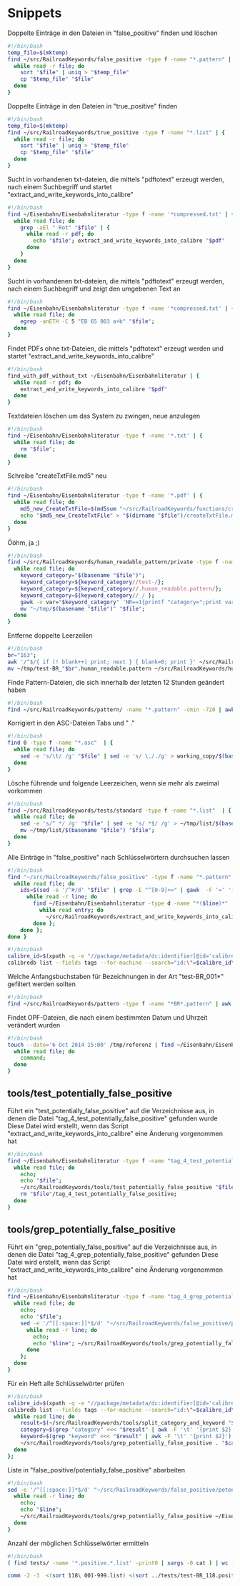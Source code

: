 Snippets
==

Doppelte Einträge in den Dateien in "false_positive" finden und löschen

```sh
#!/bin/bash
temp_file=$(mktemp)
find ~/src/RailroadKeywords/false_positive -type f -name "*.pattern" | {
  while read -r file; do
    sort "$file" | uniq > "$temp_file"
    cp "$temp_file" "$file"
  done
}
```

Doppelte Einträge in den Dateien in "true_positive" finden

```sh
#!/bin/bash
temp_file=$(mktemp)
find ~/src/RailroadKeywords/true_positive -type f -name "*.list" | {
  while read -r file; do
    sort "$file" | uniq > "$temp_file"
    cp "$temp_file" "$file"
  done
}
```

Sucht in vorhandenen txt-dateien, die mittels "pdftotext" erzeugt werden, nach einem Suchbegriff und startet "extract_and_write_keywords_into_calibre"

```sh
#!/bin/bash
find ~/Eisenbahn/Eisenbahnliteratur -type f -name '*compressed.txt' | {
  while read file; do
    grep -aEl " Rot" "$file" | {
      while read -r pdf; do
        echo "$file"; extract_and_write_keywords_into_calibre "$pdf"
      done
    }
  done
}
```

Sucht in vorhandenen txt-dateien, die mittels "pdftotext" erzeugt werden, nach einem Suchbegriff und zeigt den umgebenen Text an

```sh
#!/bin/bash
find ~/Eisenbahn/Eisenbahnliteratur -type f -name '*compressed.txt' | {
  while read file; do
    egrep -anETH -C 5 "EB 65 003 a+b" "$file";
  done
}

```

Findet PDFs ohne txt-Dateien, die mittels "pdftotext" erzeugt werden und startet "extract_and_write_keywords_into_calibre"

```sh
#!/bin/bash
find_with_pdf_without_txt ~/Eisenbahn/Eisenbahnliteratur | {
  while read -r pdf; do
    extract_and_write_keywords_into_calibre "$pdf"
  done
}
```

Textdateien löschen um das System zu zwingen, neue anzulegen

```sh
#!/bin/bash
find ~/Eisenbahn/Eisenbahnliteratur -type f -name '*.txt' | {
  while read file; do
    rm "$file";
  done
}
```

Schreibe "createTxtFile.md5" neu

```sh
#!/bin/bash
find ~/Eisenbahn/Eisenbahnliteratur -type f -name '*.pdf' | {
  while read file; do
    md5_new_CreateTxtFile=$(md5sum "~/src/RailroadKeywords/functions/createTxtFile.sh"  | gawk  -F ' ' '{print $1}');
    echo "$md5_new_CreateTxtFile" > "$(dirname "$file")/createTxtFile.md5";
  done
}
```

Ööhm, ja ;)
```sh
#!/bin/bash
find ~/src/RailroadKeywords/human_readable_pattern/private -type f -name "test-*.pattern" | {
  while read file; do
    keyword_category="$(basename "$file")";
    keyword_category=${keyword_category//test-/};
    keyword_category=${keyword_category//.human_readable.pattern/}; 
    keyword_category=${keyword_category//_/ };
    gawk -v var="$keyword_category" 'NR==1{printf "category=";print var;print;print} NR!=1' "$file"  > "~/tmp/$(basename "$file")";
    mv "~/tmp/$(basename "$file")" "$file";
  done
}
```

Entferne doppelte Leerzeilen

```sh
#!/bin/bash
br="163";
awk '/^$/{ if (! blank++) print; next } { blank=0; print }' ~/src/RailroadKeywords/human_readable_pattern/standard/test-BR_"$br".human_readable.pattern > ~/tmp/test-BR_"$br".human_readable.pattern;
mv ~/tmp/test-BR_"$br".human_readable.pattern ~/src/RailroadKeywords/human_readable_pattern/standard/test-BR_"$br".human_readable.pattern
```

Finde Pattern-Dateien, die sich innerhalb der letzten 12 Stunden geändert haben

```sh
#!/bin/bash
find ~/src/RailroadKeywords/pattern/ -name "*.pattern" -cmin -720 | awk -F/ '{print $7}' | sort
```

Korrigiert in den ASC-Dateien Tabs und " ."

```sh
#!/bin/bash
find 0 -type f -name "*.asc"  | {
  while read file; do
    sed -e 's/\t/ /g' "$file" | sed -e 's/ \././g' > working_copy/$(basename "$file");
  done
}
```

Lösche führende und folgende Leerzeichen, wenn sie mehr als zweimal vorkommen

```sh
#!/bin/bash
find ~/src/RailroadKeywords/tests/standard -type f -name "*.list"  | {
  while read file; do
    sed -e 's/^ */ /g' "$file" | sed -e 's/ *$/ /g' > ~/tmp/list/$(basename "$file");
    mv ~/tmp/list/$(basename "$file") "$file";
  done
}
```

Alle Einträge in "false_positive" nach Schlüsselwörtern durchsuchen lassen

```sh
#!/bin/bash
find "~/src/RailroadKeywords/false_positive" -type f -name "*.pattern" | {
  while read file; do
    ids=$(sed -e '/^#/d' "$file" | grep -E "^[0-9]+=" | gawk  -F '=' '{print $1}' | sort | uniq); echo "$ids" | {
      while read -r line; do
        find ~/Eisenbahn/Eisenbahnliteratur -type d -name "*($line)*" | {
          while read entry; do
            ~/src/RailroadKeywords/extract_and_write_keywords_into_calibre "$entry";
        done };
    done };
done }
```

```sh
#!/bin/bash
calibre_id=$(xpath -q -e "//package/metadata/dc:identifier[@id='calibre_id']/text()" "./metadata.opf");
calibredb list --fields tags --for-machine --search="id:\"=$calibre_id\"" --library-path ~/Eisenbahn/Eisenbahnliteratur  | jshon -e 0 -e "tags" | tr -d "[" | tr -d "]" | tr -d "," | tr -d "\"" | sed -e 's/\\//' | sed -e 's/^ *//g' | sed -e 's/ *$//g' | sed -e '/^$/d'
```


Welche Anfangsbuchstaben für Bezeichnungen in der Art "test-BR_001*" gefiltert werden sollten

```sh
#!/bin/bash
find ~/src/RailroadKeywords/pattern -type f -name "*BR*.pattern" | awk -F "_" '{print $2}' | grep -o "[A-Z]*" | sort | uniq
```

Findet OPF-Dateien, die nach einem bestimmten Datum und Uhrzeit verändert wurden

```sh
#!/bin/bash
touch --date='6 Oct 2014 15:00' /tmp/referenz | find ~/Eisenbahn/Eisenbahnliteratur -type f -name "*.opf" -cnewer /tmp/referenz -exec dirname {} \; | {
  while read file; do
    command;
  done
}
```

tools/test_potentially_false_positive
--

Führt ein "test_potentially_false_positive" auf die Verzeichnisse aus, in denen die Datei "tag_4_test_potentially_false_positive" gefunden wurde
Diese Datei wird erstellt, wenn das Script "extract_and_write_keywords_into_calibre" eine Änderung vorgenommen hat

```sh
#!/bin/bash
find ~/Eisenbahn/Eisenbahnliteratur -type f -name "tag_4_test_potentially_false_positive" -exec dirname {} \; | {
  while read file; do
    echo;
    echo "$file";
    ~/src/RailroadKeywords/tools/test_potentially_false_positive "$file";
    rm "$file"/tag_4_test_potentially_false_positive;
  done
}
```

tools/grep_potentially_false_positive
--

Führt ein "grep_potentially_false_positive" auf die Verzeichnisse aus, in denen die Datei "tag_4_grep_potentially_false_positive" gefunden
Diese Datei wird erstellt, wenn das Script "extract_and_write_keywords_into_calibre" eine Änderung vorgenommen hat

```sh
#!/bin/bash
find ~/Eisenbahn/Eisenbahnliteratur -type f -name "tag_4_grep_potentially_false_positive" -exec dirname {} \; | {
  while read file; do
    echo;
    echo "$file";
    sed -e '/^[[:space:]]*$/d' "~/src/RailroadKeywords/false_positive/potentially_false_positive" | sed -e '/^[[:space:]]*#/d' | {
      while read -r line; do
        echo;
        echo "$line"; ~/src/RailroadKeywords/tools/grep_potentially_false_positive "$file" "*" "$line";
      done
    };
  done
}
```
Für ein Heft alle Schlüsselwörter prüfen

```sh
#!/bin/bash
calibre_id=$(xpath -q -e "//package/metadata/dc:identifier[@id='calibre_id']/text()" "./metadata.opf");
calibredb list --fields tags --for-machine --search="id:\"=$calibre_id\"" --library-path ~/Eisenbahn/Eisenbahnliteratur  | jshon -e 0 -e "tags" | tr -d "[" | tr -d "]" | tr -d "," | tr -d "\"" | sed 's/\\//' | sed 's/^ *//g' | sed 's/ *$//g' | sed '/^$/d' | {
  while read line; do
    result=$(~/src/RailroadKeywords/tools/split_category_and_keyword "$line");
    category=$(grep "category" <<< "$result" | awk -F '\t' '{print $2}');
    keyword=$(grep "keyword" <<< "$result" | awk -F '\t' '{print $2}');
    ~/src/RailroadKeywords/tools/grep_potentially_false_positive . "$category" "$keyword";
  done
};
```
Liste in "false_positive/potentially_false_positive" abarbeiten

```sh
#!/bin/bash
sed -e '/^[[:space:]]*$/d' "~/src/RailroadKeywords/false_positive/potentially_false_positive" | sed -e '/^[[:space:]]*#/d' | {
  while read -r line; do
    echo;
    echo "$line";
    ~/src/RailroadKeywords/tools/grep_potentially_false_positive ~/Eisenbahn/Eisenbahnliteratur "*" "$line";
  done
}
```
Anzahl der möglichen Schlüsselwörter ermitteln
```sh
#!/bin/bash
( find tests/ -name '*.positive.*.list' -print0 | xargs -0 cat ) | wc -l
```

```sh
comm -2 -3  <(sort 118\ 001-999.list) <(sort ../tests/test-BR_118.positive.002.list)
```
